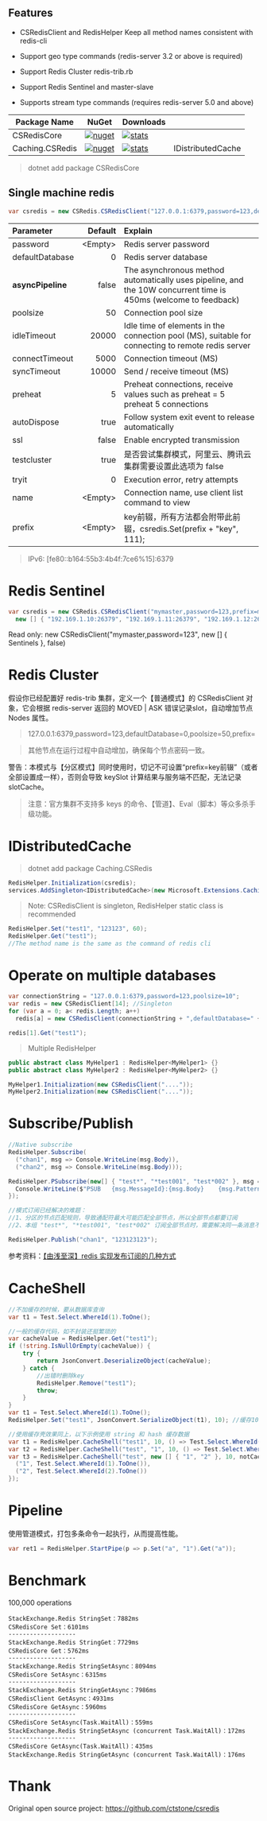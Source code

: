 ## Features

- CSRedisClient and RedisHelper Keep all method names consistent with redis-cli

- Support geo type commands (redis-server 3.2 or above is required)

- Support Redis Cluster redis-trib.rb

- Support Redis Sentinel and master-slave

- Supports stream type commands (requires redis-server 5.0 and above)

| Package Name |  NuGet | Downloads | |
|--------------|  ------- |  ---- | -- |
| CSRedisCore | [![nuget](https://img.shields.io/nuget/v/CSRedisCore.svg?style=flat-square)](https://www.nuget.org/packages/CSRedisCore) | [![stats](https://img.shields.io/nuget/dt/CSRedisCore.svg?style=flat-square)](https://www.nuget.org/stats/packages/CSRedisCore?groupby=Version) |
| Caching.CSRedis | [![nuget](https://img.shields.io/nuget/v/Caching.CSRedis.svg?style=flat-square)](https://www.nuget.org/packages/Caching.CSRedis) | [![stats](https://img.shields.io/nuget/dt/Caching.CSRedis.svg?style=flat-square)](https://www.nuget.org/stats/packages/Caching.CSRedis?groupby=Version) | IDistributedCache |

> dotnet add package CSRedisCore

## Single machine redis

```csharp
var csredis = new CSRedis.CSRedisClient("127.0.0.1:6379,password=123,defaultDatabase=13,prefix=my_");
```

| Parameter         | Default   | Explain |
| :---------------- | --------: | :------------------- |
| password          | \<Empty\> | Redis server password |
| defaultDatabase   | 0         | Redis server database |
| **asyncPipeline** | false     | The asynchronous method automatically uses pipeline, and the 10W concurrent time is 450ms (welcome to feedback) |
| poolsize          | 50        | Connection pool size |
| idleTimeout       | 20000     | Idle time of elements in the connection pool (MS), suitable for connecting to remote redis server |
| connectTimeout    | 5000      | Connection timeout (MS) |
| syncTimeout       | 10000     | Send / receive timeout (MS) |
| preheat           | 5         | Preheat connections, receive values such as preheat = 5 preheat 5 connections |
| autoDispose       | true      | Follow system exit event to release automatically |
| ssl               | false     | Enable encrypted transmission |
| testcluster       | true      | 是否尝试集群模式，阿里云、腾讯云集群需要设置此选项为 false |
| tryit             | 0         | Execution error, retry attempts |
| name              | \<Empty\> | Connection name, use client list command to view |
| prefix            | \<Empty\> | key前辍，所有方法都会附带此前辍，csredis.Set(prefix + "key", 111); |

> IPv6: [fe80::b164:55b3:4b4f:7ce6%15]:6379

# Redis Sentinel

```csharp
var csredis = new CSRedis.CSRedisClient("mymaster,password=123,prefix=my_", 
  new [] { "192.169.1.10:26379", "192.169.1.11:26379", "192.169.1.12:26379" });
```

Read only: new CSRedisClient("mymaster,password=123", new [] { Sentinels }, false)

# Redis Cluster

假设你已经配置好 redis-trib 集群，定义一个【普通模式】的 CSRedisClient 对象，它会根据 redis-server 返回的 MOVED | ASK 错误记录slot，自动增加节点 Nodes 属性。

> 127.0.0.1:6379,password=123,defaultDatabase=0,poolsize=50,prefix=

> 其他节点在运行过程中自动增加，确保每个节点密码一致。

警告：本模式与【分区模式】同时使用时，切记不可设置“prefix=key前辍”（或者全部设置成一样），否则会导致 keySlot 计算结果与服务端不匹配，无法记录 slotCache。

> 注意：官方集群不支持多 keys 的命令、【管道】、Eval（脚本）等众多杀手级功能。

# IDistributedCache

> dotnet add package Caching.CSRedis

```csharp
RedisHelper.Initialization(csredis);
services.AddSingleton<IDistributedCache>(new Microsoft.Extensions.Caching.Redis.CSRedisCache(RedisHelper.Instance));
```

> Note: CSRedisClient is singleton, RedisHelper static class is recommended

```csharp
RedisHelper.Set("test1", "123123", 60);
RedisHelper.Get("test1");
//The method name is the same as the command of redis cli
```

# Operate on multiple databases

```csharp
var connectionString = "127.0.0.1:6379,password=123,poolsize=10";
var redis = new CSRedisClient[14]; //Singleton
for (var a = 0; a< redis.Length; a++) 
  redis[a] = new CSRedisClient(connectionString + ",defaultDatabase=" + a);

redis[1].Get("test1");
```

> Multiple RedisHelper

```csharp
public abstract class MyHelper1 : RedisHelper<MyHelper1> {}
public abstract class MyHelper2 : RedisHelper<MyHelper2> {}

MyHelper1.Initialization(new CSRedisClient("...."));
MyHelper2.Initialization(new CSRedisClient("...."));
```

# Subscribe/Publish

```csharp
//Native subscribe
RedisHelper.Subscribe(
  ("chan1", msg => Console.WriteLine(msg.Body)),
  ("chan2", msg => Console.WriteLine(msg.Body)));

RedisHelper.PSubscribe(new[] { "test*", "*test001", "test*002" }, msg => {
  Console.WriteLine($"PSUB   {msg.MessageId}:{msg.Body}    {msg.Pattern}: chan:{msg.Channel}");
});

//模式订阅已经解决的难题：
//1、分区的节点匹配规则，导致通配符最大可能匹配全部节点，所以全部节点都要订阅
//2、本组 "test*", "*test001", "test*002" 订阅全部节点时，需要解决同一条消息不可执行多次

RedisHelper.Publish("chan1", "123123123");
```

参考资料：[【由浅至深】redis 实现发布订阅的几种方式](https://www.cnblogs.com/kellynic/p/9952386.html)

# CacheShell

```csharp
//不加缓存的时候，要从数据库查询
var t1 = Test.Select.WhereId(1).ToOne();

//一般的缓存代码，如不封装还挺繁琐的
var cacheValue = RedisHelper.Get("test1");
if (!string.IsNullOrEmpty(cacheValue)) {
	try {
		return JsonConvert.DeserializeObject(cacheValue);
	} catch {
		//出错时删除key
		RedisHelper.Remove("test1");
		throw;
	}
}
var t1 = Test.Select.WhereId(1).ToOne();
RedisHelper.Set("test1", JsonConvert.SerializeObject(t1), 10); //缓存10秒

//使用缓存壳效果同上，以下示例使用 string 和 hash 缓存数据
var t1 = RedisHelper.CacheShell("test1", 10, () => Test.Select.WhereId(1).ToOne());
var t2 = RedisHelper.CacheShell("test", "1", 10, () => Test.Select.WhereId(1).ToOne());
var t3 = RedisHelper.CacheShell("test", new [] { "1", "2" }, 10, notCacheFields => new [] {
  ("1", Test.Select.WhereId(1).ToOne()),
  ("2", Test.Select.WhereId(2).ToOne())
});
```

# Pipeline

使用管道模式，打包多条命令一起执行，从而提高性能。

```csharp
var ret1 = RedisHelper.StartPipe(p => p.Set("a", "1").Get("a"));
```

# Benchmark

100,000 operations

```shell
StackExchange.Redis StringSet：7882ms
CSRedisCore Set：6101ms
-------------------
StackExchange.Redis StringGet：7729ms
CSRedisCore Get：5762ms
-------------------
StackExchange.Redis StringSetAsync：8094ms
CSRedisCore SetAsync：6315ms
-------------------
StackExchange.Redis StringGetAsync：7986ms
CSRedisClient GetAsync：4931ms
CSRedisCore GetAsync：5960ms
-------------------
CSRedisCore SetAsync(Task.WaitAll)：559ms
StackExchange.Redis StringSetAsync (concurrent Task.WaitAll)：172ms
-------------------
CSRedisCore GetAsync(Task.WaitAll)：435ms
StackExchange.Redis StringGetAsync (concurrent Task.WaitAll)：176ms
```

# Thank

Original open source project: https://github.com/ctstone/csredis

